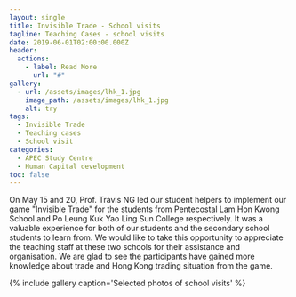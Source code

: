 ```yaml
---
layout: single
title: Invisible Trade - School visits
tagline: Teaching Cases - school visits
date: 2019-06-01T02:00:00.000Z
header:
  actions:
    - label: Read More
      url: "#"
gallery:
  - url: /assets/images/lhk_1.jpg
    image_path: /assets/images/lhk_1.jpg
    alt: try
tags:
  - Invisible Trade
  - Teaching cases
  - School visit
categories:
  - APEC Study Centre
  - Human Capital development
toc: false
---
```

On May 15 and 20, Prof. Travis NG led our student helpers to implement our game "Invisible Trade" for the students from Pentecostal Lam Hon Kwong School and Po Leung Kuk Yao Ling Sun College respectively. It was a valuable experience for both of our students and the secondary school students to learn from. We would like to take this opportunity to appreciate the teaching staff at these two schools for their assistance and organisation. We are glad to see the participants have gained more knowledge about trade and Hong Kong trading situation from the game.

{% include gallery caption='Selected photos of school visits' %}